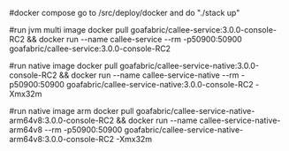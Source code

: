 #docker compose
go to /src/deploy/docker and do "./stack up"

#run jvm multi image
docker pull goafabric/callee-service:3.0.0-console-RC2 && docker run --name callee-service --rm -p50900:50900 goafabric/callee-service:3.0.0-console-RC2

#run native image
docker pull goafabric/callee-service-native:3.0.0-console-RC2 && docker run --name callee-service-native --rm -p50900:50900 goafabric/callee-service-native:3.0.0-console-RC2 -Xmx32m

#run native image arm
docker pull goafabric/callee-service-native-arm64v8:3.0.0-console-RC2 && docker run --name callee-service-native-arm64v8 --rm -p50900:50900 goafabric/callee-service-native-arm64v8:3.0.0-console-RC2 -Xmx32m
